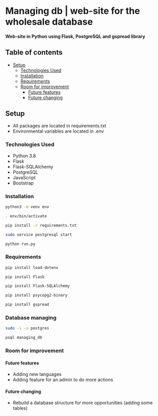 # Managing db | web-site for the wholesale database

#### Web-site in Python using Flask, PostgreSQL and gspread library

## Table of contents

* [Setup](#Setup)
    * [Technologies Used](#Technologies-Used)
    * [Installation](#Installation)
    * [Requirements](#Requirements)
    * [Room for improvement](#Room-for-improvement)
        * [Future features](#Future-features)
        * [Future changing](#Future-changing)

## Setup

* All packages are located in requirements.txt
* Environmental variables are located in .env

### Technologies Used

* Python 3.8
* Flask
* Flask-SQLAlchemy
* PostgreSQL
* JavaScript
* Bootstrap

### Installation

```bash
python3 -m venv env
```

```bash
. env/bin/activate
```

```bash
pip install -r requirements.txt
```

```bash
sudo service postgresql start
```

```bash
python run.py
```

### Requirements

```bash
pip install load-dotenv
```

```bash
pip install Flask
```

```bash
pip install Flask-SQLAlchemy
```

```bash
pip install psycopg2-binary
```

```bash
pip install gspread
```

### Database managing

```bash
sudo -i -u postgres
```

```bash
psql managing_db
```


### Room for improvement

#### Future features

* Adding new languages
* Adding feature for an admin to do more actions

#### Future changing

* Rebuild a database structure for more opportunities (adding some tables)
